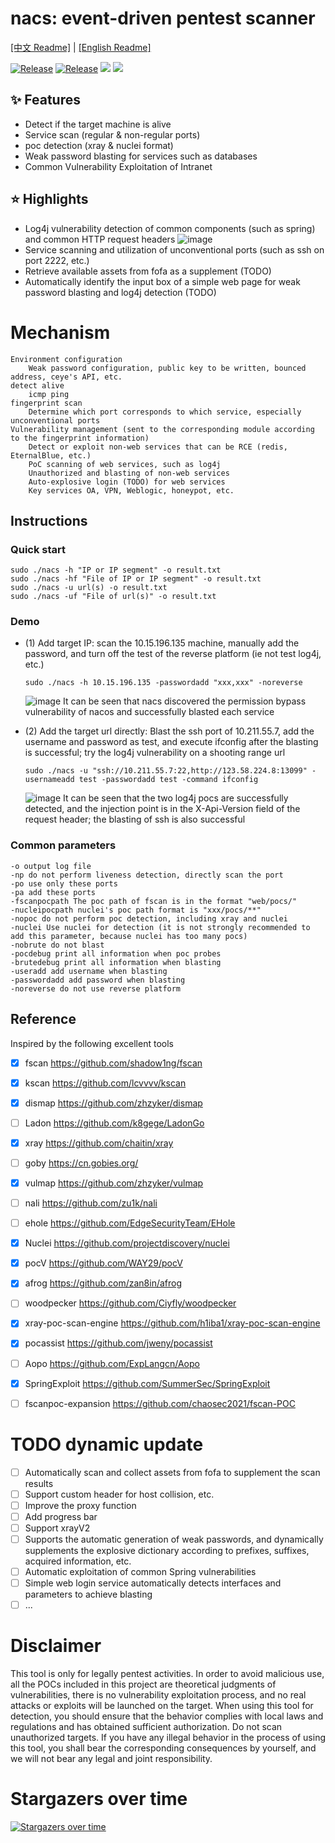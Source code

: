 # nacs: event-driven pentest scanner

[[中文 Readme]](https://github.com/u21h2/nacs/blob/main/README.md)
|
[[English Readme]](https://github.com/u21h2/nacs/blob/main/README_EN.md)


<a href="https://github.com/u21h2/nacs"><img alt="Release" src="https://img.shields.io/github/go-mod/go-version/u21h2/nacs?filename=go.mod"></a>
<a href="https://github.com/u21h2/nacs"><img alt="Release" src="https://img.shields.io/badge/nacs-0.0.3-ff69b4"></a>
<a href="https://github.com/u21h2/nacs/releases"><img src="https://img.shields.io/github/downloads/u21h2/nacs/total"></a>
<a href="https://github.com/u21h2/nacs"><img src="https://img.shields.io/github/forks/u21h2/nacs"></a>

## ✨ Features
- Detect if the target machine is alive
- Service scan (regular & non-regular ports)
- poc detection (xray & nuclei format)
- Weak password blasting for services such as databases
- Common Vulnerability Exploitation of Intranet


## ⭐️ Highlights
- Log4j vulnerability detection of common components (such as spring) and common HTTP request headers
  ![image](utils/3.png)
- Service scanning and utilization of unconventional ports (such as ssh on port 2222, etc.)
- Retrieve available assets from fofa as a supplement (TODO)
- Automatically identify the input box of a simple web page for weak password blasting and log4j detection (TODO)


# Mechanism
    Environment configuration
        Weak password configuration, public key to be written, bounced address, ceye's API, etc.
    detect alive
        icmp ping
    fingerprint scan
        Determine which port corresponds to which service, especially unconventional ports
    Vulnerability management (sent to the corresponding module according to the fingerprint information)
        Detect or exploit non-web services that can be RCE (redis, EternalBlue, etc.)
        PoC scanning of web services, such as log4j
        Unauthorized and blasting of non-web services
        Auto-explosive login (TODO) for web services
        Key services OA, VPN, Weblogic, honeypot, etc.


## Instructions

### Quick start
```
sudo ./nacs -h "IP or IP segment" -o result.txt
sudo ./nacs -hf "File of IP or IP segment" -o result.txt
sudo ./nacs -u url(s) -o result.txt
sudo ./nacs -uf "File of url(s)" -o result.txt
```

### Demo
- (1) Add target IP: scan the 10.15.196.135 machine, manually add the password, and turn off the test of the reverse platform (ie not test log4j, etc.)
    ```
    sudo ./nacs -h 10.15.196.135 -passwordadd "xxx,xxx" -noreverse
    ```
  ![image](utils/1.png)
  It can be seen that nacs discovered the permission bypass vulnerability of nacos and successfully blasted each service

- (2) Add the target url directly: Blast the ssh port of 10.211.55.7, add the username and password as test, and execute ifconfig after the blasting is successful; try the log4j vulnerability on a shooting range url
  ```
  sudo ./nacs -u "ssh://10.211.55.7:22,http://123.58.224.8:13099" -usernameadd test -passwordadd test -command ifconfig
  ```
  ![image](utils/2.png)
  It can be seen that the two log4j pocs are successfully detected, and the injection point is in the X-Api-Version field of the request header; the blasting of ssh is also successful

### Common parameters
```
-o output log file
-np do not perform liveness detection, directly scan the port
-po use only these ports
-pa add these ports
-fscanpocpath The poc path of fscan is in the format "web/pocs/"
-nucleipocpath nuclei's poc path format is "xxx/pocs/**"
-nopoc do not perform poc detection, including xray and nuclei
-nuclei Use nuclei for detection (it is not strongly recommended to add this parameter, because nuclei has too many pocs)
-nobrute do not blast
-pocdebug print all information when poc probes
-brutedebug print all information when blasting
-useradd add username when blasting
-passwordadd add password when blasting
-noreverse do not use reverse platform
```

## Reference
Inspired by the following excellent tools
- [x] fscan https://github.com/shadow1ng/fscan
- [x] kscan https://github.com/lcvvvv/kscan
- [x] dismap https://github.com/zhzyker/dismap
- [ ] Ladon https://github.com/k8gege/LadonGo
- [x] xray https://github.com/chaitin/xray
- [ ] goby https://cn.gobies.org/
- [x] vulmap https://github.com/zhzyker/vulmap
- [ ] nali https://github.com/zu1k/nali
- [ ] ehole https://github.com/EdgeSecurityTeam/EHole
- [x] Nuclei https://github.com/projectdiscovery/nuclei
- [x] pocV https://github.com/WAY29/pocV
- [x] afrog https://github.com/zan8in/afrog
- [ ] woodpecker https://github.com/Ciyfly/woodpecker
- [x] xray-poc-scan-engine https://github.com/h1iba1/xray-poc-scan-engine
- [x] pocassist https://github.com/jweny/pocassist
- [ ] Aopo https://github.com/ExpLangcn/Aopo
- [x] SpringExploit https://github.com/SummerSec/SpringExploit
- [ ] fscanpoc-expansion  https://github.com/chaosec2021/fscan-POC


# TODO dynamic update
- [ ] Automatically scan and collect assets from fofa to supplement the scan results
- [ ] Support custom header for host collision, etc.
- [ ] Improve the proxy function
- [ ] Add progress bar
- [ ] Support xrayV2
- [ ] Supports the automatic generation of weak passwords, and dynamically supplements the explosive dictionary according to prefixes, suffixes, acquired information, etc.
- [ ] Automatic exploitation of common Spring vulnerabilities
- [ ] Simple web login service automatically detects interfaces and parameters to achieve blasting
- [ ] ...

# Disclaimer
This tool is only for legally pentest activities.
In order to avoid malicious use, all the POCs included in this project are theoretical judgments of vulnerabilities, there is no vulnerability exploitation process, and no real attacks or exploits will be launched on the target.
When using this tool for detection, you should ensure that the behavior complies with local laws and regulations and has obtained sufficient authorization.
Do not scan unauthorized targets.
If you have any illegal behavior in the process of using this tool, you shall bear the corresponding consequences by yourself, and we will not bear any legal and joint responsibility.

# Stargazers over time
[![Stargazers over time](https://starchart.cc/u21h2/nacs.svg)](https://starchart.cc/u21h2/nacs)
